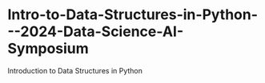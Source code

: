 # Intro-to-Data-Structures-in-Python---2024-Data-Science-AI-Symposium
Introduction to Data Structures in Python
